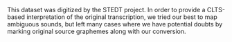 This dataset was digitized by the STEDT project. In order to provide a CLTS-based interpretation of the original transcription, we tried our best to map ambiguous sounds, but left many cases where we have potential doubts by marking original source graphemes along with our conversion.
